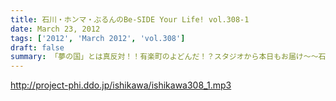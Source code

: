 ```yaml
---
title: 石川・ホンマ・ぶるんのBe-SIDE Your Life! vol.308-1
date: March 23, 2012
tags: ['2012', 'March 2012', 'vol.308']
draft: false
summary: 「夢の国」とは真反対！！有楽町のよどんだ！？スタジオから本日もお届け～～石川サンの来週の言動（感想）に注目だ！ＮＡＭＡＥ
---
```


http://project-phi.ddo.jp/ishikawa/ishikawa308_1.mp3